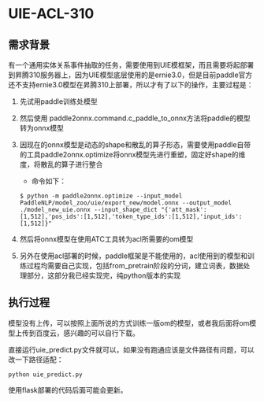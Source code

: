 # UIE-ACL-310
    
## 需求背景

有一个通用实体关系事件抽取的任务，需要使用到UIE模框架，而且需要将起部署到昇腾310服务器上，因为UIE模型底层使用的是ernie3.0，但是目前paddle官方还不支持ernie3.0模型在昇腾310上部署，所以才有了以下的操作，主要过程是：

1. 先试用paddle训练处模型
2. 然后使用 paddle2onnx.command.c_paddle_to_onnx方法将paddle的模型转为onnx模型 
3. 因现在的onnx模型是动态的shape和散乱的算子形态，需要使用paddle自带的工具paddle2onnx.optimize将onnx模型先进行重塑，固定好shape的维度，将散乱的算子进行整合

    - 命令如下： 
    ```
    $ python -m paddle2onnx.optimize --input_model PaddleNLP/model_zoo/uie/export_new/model.onnx --output_model ./model_new_uie.onnx --input_shape_dict "{'att_mask':[1,512],'pos_ids':[1,512],'token_type_ids':[1,512],'input_ids':[1,512]}"  
    ```
4. 然后将onnx模型在使用ATC工具转为acl所需要的om模型
5. 另外在使用acl部署的时候，paddle框架是不能使用的，acl使用到的模型和训练过程均需要自己实现，包括from_pretrain阶段的分词，建立词表，数据处理部分，这部分我已经实现完，纯python版本的实现


## 执行过程

模型没有上传，可以按照上面所说的方式训练一版om的模型，或者我后面将om模型上传到百度云，感兴趣的可以自行下载。

直接运行uie_predict.py文件就可以，如果没有跑通应该是文件路径有问题，可以改一下路径适配：

```
python uie_predict.py
```


使用flask部署的代码后面可能会更新。

